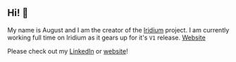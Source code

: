 ## Hi! 👋
My name is August and I am the creator of the [Iridium](https://github.com/iridiumgo/iridium) project. I am currently working full time on Iridium as it gears up for it's `V1` release. [Website](https://iridiumgo.dev)

Please check out my [LinkedIn](https://www.linkedin.com/in/asosick/) or [website](https://sosick.ca/)!
